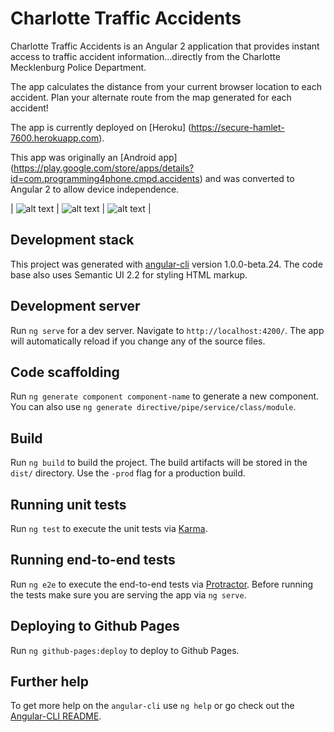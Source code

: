 # Charlotte Traffic Accidents

Charlotte Traffic Accidents is an Angular 2 application that provides instant access to traffic accident information...directly from the Charlotte Mecklenburg Police Department. 

The app calculates the distance from your current browser location to each accident. Plan your alternate route from the  map generated for each accident!

The app is currently deployed on [Heroku] (https://secure-hamlet-7600.herokuapp.com).

This app was originally an [Android app] (https://play.google.com/store/apps/details?id=com.programming4phone.cmpd.accidents) and was converted to Angular 2 to allow device independence.

| ![alt text](https://github.com/programming4phone/charlotte-traffic-accidents/blob/master/images/clt-acc-1.png "Sample Screenshot") | ![alt text](https://github.com/programming4phone/charlotte-traffic-accidents/blob/master/images/clt-acc-2.png "Sample Screenshot") | ![alt text](https://github.com/programming4phone/charlotte-traffic-accidents/blob/master/images/clt-acc-3.png "Sample Screenshot") |
## Development stack
This project was generated with [angular-cli](https://github.com/angular/angular-cli) version 1.0.0-beta.24. The code base also uses Semantic UI 2.2 for styling HTML markup.

## Development server
Run `ng serve` for a dev server. Navigate to `http://localhost:4200/`. The app will automatically reload if you change any of the source files.

## Code scaffolding

Run `ng generate component component-name` to generate a new component. You can also use `ng generate directive/pipe/service/class/module`.

## Build

Run `ng build` to build the project. The build artifacts will be stored in the `dist/` directory. Use the `-prod` flag for a production build.

## Running unit tests

Run `ng test` to execute the unit tests via [Karma](https://karma-runner.github.io).

## Running end-to-end tests

Run `ng e2e` to execute the end-to-end tests via [Protractor](http://www.protractortest.org/).
Before running the tests make sure you are serving the app via `ng serve`.

## Deploying to Github Pages

Run `ng github-pages:deploy` to deploy to Github Pages.

## Further help

To get more help on the `angular-cli` use `ng help` or go check out the [Angular-CLI README](https://github.com/angular/angular-cli/blob/master/README.md).
